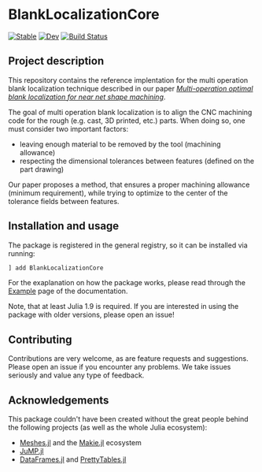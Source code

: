 # BlankLocalizationCore

[![Stable](https://img.shields.io/badge/docs-stable-blue.svg)](https://cserteGT3.github.io/BlankLocalizationCore.jl/stable/)
[![Dev](https://img.shields.io/badge/docs-dev-blue.svg)](https://cserteGT3.github.io/BlankLocalizationCore.jl/dev/)
[![Build Status](https://github.com/cserteGT3/BlankLocalizationCore.jl/actions/workflows/CI.yml/badge.svg?branch=main)](https://github.com/cserteGT3/BlankLocalizationCore.jl/actions/workflows/CI.yml?query=branch%3Amain)

## Project description

This repository contains the reference implentation for the multi operation blank localization technique described in our paper [_Multi-operation optimal blank localization for near net shape machining_](https://www.sciencedirect.com/science/article/pii/S0007850623000884).

The goal of multi operation blank localization is to align the CNC machining code for the rough (e.g. cast, 3D printed, etc.) parts.
When doing so, one must consider two important factors:

- leaving enough material to be removed by the tool (machining allowance)
- respecting the dimensional tolerances between features (defined on the part drawing)

Our paper proposes a method, that ensures a proper machining allowance (minimum requirement), while trying to optimize to the center of the tolerance fields between features.

## Installation and usage

The package is registered in the general registry, so it can be installed via running:

```julia
] add BlankLocalizationCore
```

For the exaplanation on how the package works, please read through the [Example](https://csertegt3.github.io/BlankLocalizationCore.jl/stable/example/) page of the documentation.

Note, that at least Julia 1.9 is required.
If you are interested in using the package with older versions, please open an issue!

## Contributing

Contributions are very welcome, as are feature requests and suggestions.
Please open an issue if you encounter any problems. We take issues seriously and value any type of feedback.

## Acknowledgements

This package couldn't have been created without the great people behind the following projects (as well as the whole Julia ecosystem):

- [Meshes.jl](https://github.com/JuliaGeometry/Meshes.jl) and the [Makie.jl](https://github.com/MakieOrg/Makie.jl) ecosystem
- [JuMP.jl](https://jump.dev/)
- [DataFrames.jl](https://github.com/JuliaData/DataFrames.jl) and [PrettyTables.jl](https://github.com/ronisbr/PrettyTables.jl)
